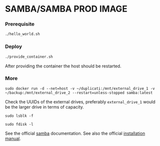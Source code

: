 # SAMBA/SAMBA PROD IMAGE

### Prerequisite

```bash
./hello_world.sh
```

### Deploy

```bash
./provide_container.sh
```
After providing the container the host should be restarted.

### More

```
sudo docker run -d --net=host -v ~/duplicati:/mnt/external_drive_1 -v ~/backup:/mnt/external_drive_2 --restart=unless-stopped samba:latest
```
Check the UUIDs of the external drives, preferably `external_drive_1` would be the larger drive in terms of capacity.
```
sudo lsblk -f 
```
```
sudo fdisk -l 
```


See the official
[samba](https://www.samba.org/)
documentation.
See also the official
[installation manual](https://wiki.samba.org/index.php/Distribution-specific_Package_Installation#Debian/Ubuntu).
